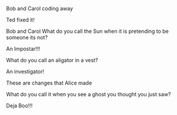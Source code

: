 Bob and Carol coding away 

Ted fixed it!

Bob and Carol
What do you call the Sun when it is pretending to be someone its not?

An Impostar!!!

What do you call an aligator in a vest?

An investigator!


These are changes that Alice made

What do you call it when you see a ghost you thought you just saw?

Deja Boo!!!
